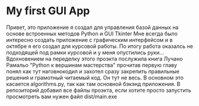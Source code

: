 # My first GUI App
Привет, это приложение я создал для управления базой данных на основе встроенных методов Python и GUI Tkinter 
Мне всегда было интересно создать приложение с графическим интерфейсом и в октябре я его создал для курсовой работы. По итогу работа оказалсь не подходящей под рамки курсовой и у меня опустились руки... Вдохновением на переделку этого проэкта послужила книга Лучано Рамальо "Python к вершинам мастерства" прочитав первую главу понял как тут наговнокодил и захотел сразу закрепить правильные решения и грамотный читаемый код. Он тут не весь. В основном это касается algorithms.py, так как там основной бэкэнд приложения. В репозиторий добавил все файлы проэкта, если хотите просто запустить просмотреть вам нужен файл dist/main.exe
